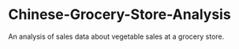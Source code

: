 # Chinese-Grocery-Store-Analysis
An analysis of sales data about vegetable sales at a grocery store.
